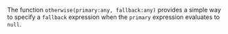 The function `otherwise(primary:any, fallback:any)` provides a simple way
to specify a `fallback` expression when the `primary` expression
evaluates to `null`.
